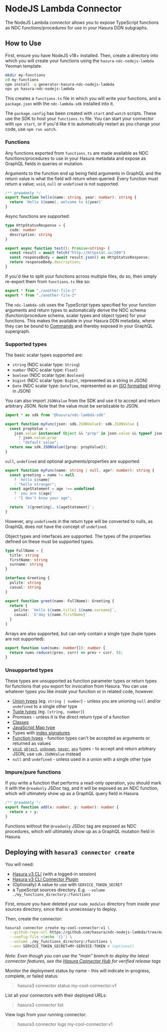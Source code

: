 # NodeJS Lambda Connector

The NodeJS Lambda connector allows you to expose TypeScript functions as NDC functions/procedures for use in your Hasura DDN subgraphs.

## How to Use
First, ensure you have NodeJS v18+ installed. Then, create a directory into which you will create your functions using the `hasura-ndc-nodejs-lambda` Yeoman template.

```bash
mkdir my-functions
cd my-functions
npm install -g generator-hasura-ndc-nodejs-lambda
npx yo hasura-ndc-nodejs-lambda
```

This creates a `functions.ts` file in which you will write your functions, and a `package.json` with the `ndc-lambda-sdk` installed into it.

The `package.config` has been created with `start` and `watch` scripts. These use the SDK to host your `functions.ts` file. You can start your connector with `npm start`, or if you'd like it to automatically restart as you change your code, use `npm run watch`.

### Functions
Any functions exported from `functions.ts` are made available as NDC functions/procedures to use in your Hasura metadata and expose as GraphQL fields in queries or mutation.

Arguments to the function end up being field arguments in GraphQL and the return value is what the field will return when queried. Every function must return a value; `void`, `null` or `undefined` is not supported.

```typescript
/** @readonly */
export function hello(name: string, year: number): string {
  return `Hello ${name}, welcome to ${year}`
}
```

Async functions are supported:

```typescript
type HttpStatusResponse = {
  code: number
  description: string
}

export async function test(): Promise<string> {
  const result = await fetch("http://httpstat.us/200")
  const responseBody = await result.json() as HttpStatusResponse;
  return responseBody.description;
}
```

If you'd like to split your functions across multiple files, do so, then simply re-export them from `functions.ts` like so:

```typescript
export * from "./another-file-1"
export * from "./another-file-2"
```

The `ndc-lambda-sdk` uses the TypeScript types specified for your function arguments and return types to automatically derive the NDC schema (function/procedure schema, scalar types and object types) for your functions. This makes the available in your Hasura DDN metadata, where they can be bound to [Commands](https://hasura.io/docs/3.0/supergraph-modeling/commands/) and thereby exposed in your GraphQL supergraph.

### Supported types
The basic scalar types supported are:

* `string` (NDC scalar type: `String`)
* `number` (NDC scalar type: `Float`)
* `boolean` (NDC scalar type: `Boolean`)
* `bigint` (NDC scalar type: `BigInt`, represented as a string in JSON)
* `Date` (NDC scalar type: `DateTime`, represented as an [ISO formatted](https://developer.mozilla.org/en-US/docs/Web/JavaScript/Reference/Global_Objects/Date/toISOString) string in JSON)

You can also import `JSONValue` from the SDK and use it to accept and return arbitrary JSON. Note that the value must be serializable to JSON.

```typescript
import * as sdk from "@hasura/ndc-lambda-sdk"

export function myFunc(json: sdk.JSONValue): sdk.JSONValue {
  const propValue =
    json.value instanceof Object && "prop" in json.value && typeof json.value.prop === "string"
      ? json.value.prop
      : "default value";
  return new sdk.JSONValue({prop: propValue});
}
```

`null`, `undefined` and optional arguments/properties are supported:

```typescript
export function myFunc(name: string | null, age?: number): string {
  const greeting = name != null
    ? `hello ${name}`
    : "hello stranger";
  const ageStatement = age !== undefined
    ? `you are ${age}`
    : "I don't know your age";

  return `${greeting}, ${ageStatement}`;
}
```

However, any `undefined`s in the return type will be converted to nulls, as GraphQL does not have the concept of `undefined`.

Object types and interfaces are supported. The types of the properties defined on these must be supported types.

```typescript
type FullName = {
  title: string
  firstName: string
  surname: string
}

interface Greeting {
  polite: string
  casual: string
}

export function greet(name: FullName): Greeting {
  return {
    polite: `Hello ${name.title} ${name.surname}`,
    casual: `G'day ${name.firstName}`
  }
}
```

Arrays are also supported, but can only contain a single type (tuple types are not supported):

```typescript
export function sum(nums: number[]): number {
  return nums.reduce((prev, curr) => prev + curr, 0);
}
```

### Unsupported types

These types are unsupported as function parameter types or return types for functions that you export for invocation from Hasura. You can use whatever types you like _inside_ your function or in related code, however.

* [Union types](https://www.typescriptlang.org/docs/handbook/2/everyday-types.html#union-types) (eg. `string | number`) - unless you are unioning `null` and/or `undefined` to a single other type
* [Tuple types](https://www.typescriptlang.org/docs/handbook/2/objects.html#tuple-types) (eg. `[string, number]`)
* Promises - unless it is the direct return type of a function
* [Classes](https://www.typescriptlang.org/docs/handbook/2/classes.html)
* [JavaScript Map type](https://developer.mozilla.org/en-US/docs/Web/JavaScript/Reference/Global_Objects/Map)
* Types with [index signatures](https://www.typescriptlang.org/docs/handbook/2/objects.html#index-signatures)
* [Function types](https://www.typescriptlang.org/docs/handbook/2/functions.html#function-type-expressions) - function types can't be accepted as arguments or returned as values
* [`void`](https://www.typescriptlang.org/docs/handbook/2/functions.html#void), [`object`](https://www.typescriptlang.org/docs/handbook/2/functions.html#object), [`unknown`](https://www.typescriptlang.org/docs/handbook/2/functions.html#unknown), [`never`](https://www.typescriptlang.org/docs/handbook/2/functions.html#never), [`any`](https://www.typescriptlang.org/docs/handbook/2/everyday-types.html#any) types - to accept and return arbitrary JSON, use `sdk.JSONValue` instead
* `null` and `undefined` - unless used in a union with a single other type


### Impure/pure functions
If you write a function that performs a read-only operation, you should mark it with the `@readonly` JSDoc tag, and it will be exposed as an NDC function, which will ultimately show up as a GraphQL query field in Hasura.

```typescript
/** @readonly */
export function add(x: number, y: number): number {
  return x + y;
}
```

Functions without the `@readonly` JSDoc tag are exposed as NDC procedures, which will ultimately show up as a GraphQL mutation field in Hasura.

## Deploying with `hasura3 connector create`

You will need:

* [Hasura v3 CLI](https://hasura.io/docs/3.0/cli/installation/) (with a logged-in session)
* [Hasura v3 CLI Connector Plugin](https://hasura.io/docs/latest/hasura-cli/connector-plugin/)
* (Optionally) A value to use with `SERVICE_TOKEN_SECRET`
* a TypeScript sources directory. E.g. `--volume ./my_functions_directory:/functions`

First, ensure you have deleted your `node_modules` directory from inside your sources directory, since that is unnecessary to deploy.

Then, create the connector:

```bash
hasura3 connector create my-cool-connector:v1 \
  --github-repo-url https://github.com/hasura/ndc-nodejs-lambda/tree/main \
  --config-file <(echo '{}') \
  --volume ./my_functions_directory:/functions \
  --env SERVICE_TOKEN_SECRET=MY-SERVICE-TOKEN # (optional)
```

*Note: Even though you can use the "main" branch to deploy the latest connector features, see the [Hasura Connector Hub](https://hasura.io/connectors/nodejs-lambda) for verified release tags*

Monitor the deployment status by name - this will indicate in-progress, complete, or failed status:

> hasura3 connector status my-cool-connector:v1

List all your connectors with their deployed URLs:

> hasura3 connector list

View logs from your running connector:

> hasura3 connector logs my-cool-connector:v1
